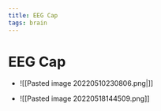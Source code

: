 ```yaml
---
title: EEG Cap
tags: brain
---
```


# EEG Cap
- ![[Pasted image 20220510230806.png|]]

- ![[Pasted image 20220518144509.png]]






